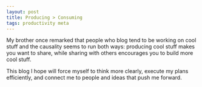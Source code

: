 ```yaml
---
layout: post
title: Producing > Consuming
tags: productivity meta
---
```


My brother once remarked that people who blog tend to be working on cool stuff and the causality seems to run both ways: producing cool stuff makes you want to share, while sharing with others encourages you to build more cool stuff.

This blog I hope will force myself to think more clearly, execute my plans efficiently, and connect me to people and ideas that push me forward.

